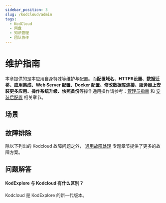 ```yaml
---
sidebar_position: 3
slug: /kodcloud/admin
tags:
  - KodCloud
  - 网盘
  - 知识管理
  - 团队协作
---
```


# 维护指南

本章提供的是本应用自身特殊等维护与配置。而**配置域名、HTTPS设置、数据迁移、应用集成、Web Server 配置、Docker 配置、修改数据库连接、服务器上安装更多应用、操作系统升级、快照备份**等操作通用操作请参考：[管理员指南](../administrator) 和 [安装后配置](../install/setup/) 相关章节。

## 场景

## 故障排除

除以下列出的 Kodcloud 故障问题之外， [通用故障处理](../troubleshooting) 专题章节提供了更多的故障方案。 

## 问题解答

#### KodExplore 与 Kodcloud 有什么区别？

Kodcloud 是 KodExplore 的新一代版本。
